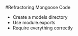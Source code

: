 #Refractoring Mongoose Code
* Create a models directory
* Use module.exports
* Require everything correctly
